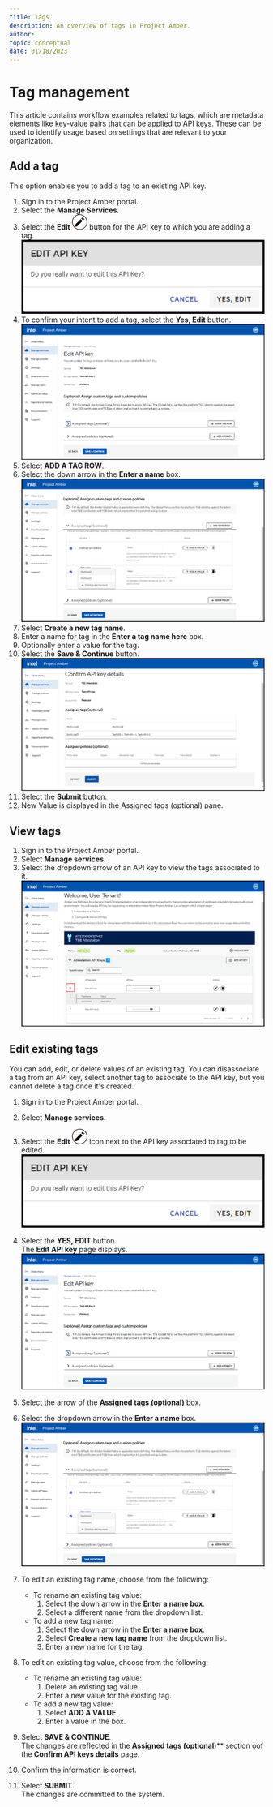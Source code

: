 ```yaml
---
title: Tags
description: An overview of tags in Project Amber.
author: 
topic: conceptual
date: 01/18/2023
---
```


# Tag management

This article contains workflow examples related to tags, which are metadata elements like key-value pairs that can be applied to API keys. These can be used to identify usage based on settings that are relevant to your organization. 

## Add a tag
This option enables you to add a tag to an existing API key. 

1. Sign in to the Project Amber portal.  
1. Select the **Manage Services**.  
1. Select the **Edit** ![Edit icon](media/common-graphics/edit-icon.png) button for the API key to which you are adding a tag.  
        ![Edit Tags](media/howto-manage-tags/edit-api-keys.png)   
1. To confirm your intent to add a tag, select the **Yes, Edit** button.    
        ![Edit Service](media/howto-manage-tags/edit-services.png)
1. Select **ADD A TAG ROW**. 
1. Select the down arrow in the **Enter a name** box.
    ![Add Tag](media/howto-manage-tags/add-tag-rows.png)  
1. Select **Create a new tag name**.  
1. Enter a name for tag in the **Enter a tag name here** box. 
1. Optionally enter a value for the tag. 
1. Select the **Save & Continue** button.  
        ![Edit Service](media/howto-manage-tags/confirm-changes.png)
1. Select the **Submit** button.  
1. New Value is displayed in the Assigned tags (optional) pane.  

## View tags

1. Sign in to the Project Amber portal.
1. Select **Manage services**.
1. Select the dropdown arrow of an API key to view the tags associated to it.  
    ![View Tags](media/howto-manage-tags/view-tag.png)  
## Edit existing tags
You can add, edit, or delete values of an existing tag. You can disassociate a tag from an API key, select another tag to associate to the API key, but you cannot delete a tag once it's created. 

1. Sign in to the Project Amber portal.  
1. Select **Manage services**.  
1. Select the **Edit** ![Edit icon](media/common-graphics/edit-icon.png) icon next to the API key associated to tag to be edited.  
    ![Edit Tags](media/howto-manage-tags/edit-api-keys.png)  
1. Select the **YES, EDIT** button.  
    The **Edit API key** page displays.  
    ![Edit Service](media/howto-manage-tags/edit-services.png)  
1. Select the arrow of the **Assigned tags (optional)** box.  
1. Select the dropdown arrow in the **Enter a name** box.  
    ![Add Tag](media/howto-manage-tags/add-tag-rows.png)    
1. To edit an existing tag name, choose from the following:   
    - To rename an existing tag value:  
      1. Select the down arrow in the **Enter a name box**.  
      1. Select a different name from the dropdown list.  
    - To add a new tag name:  
      1. Select the down arrow in the **Enter a name box**.  
      1. Select **Create a new tag name** from the dropdown list.  
      1. Enter a new name for the tag.  

1. To edit an existing tag value, choose from the following:  
    - To rename an existing tag value:  
      1. Delete an existing tag value.  
      1. Enter a new value for the existing tag.  
    - To add a new tag value:  
      1. Select **ADD A VALUE**.  
      1. Enter a value in the box.  

1. Select **SAVE & CONTINUE**.  
    The changes are reflected in the **Assigned tags (optional**)** section oof the **Confirm API keys details** page.
1. Confirm the information is correct. 
1. Select **SUBMIT**.  
    The changes are committed to the system.


